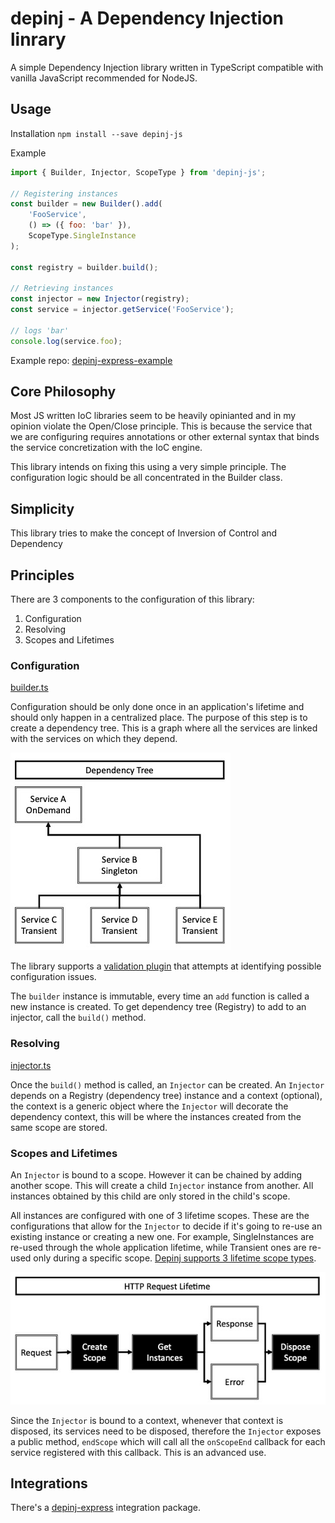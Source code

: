 # depinj - A Dependency Injection linrary
A simple Dependency Injection library written in TypeScript compatible with vanilla JavaScript recommended for NodeJS.

## Usage

Installation
`npm install --save depinj-js`

Example
```js
import { Builder, Injector, ScopeType } from 'depinj-js';

// Registering instances
const builder = new Builder().add(
    'FooService',
    () => ({ foo: 'bar' }),
    ScopeType.SingleInstance
);

const registry = builder.build();

// Retrieving instances
const injector = new Injector(registry);
const service = injector.getService('FooService');

// logs 'bar'
console.log(service.foo);
```

Example repo:
[depinj-express-example](https://github.com/sj-freitas/depinj-express-example#readme)

## Core Philosophy

Most JS written IoC libraries seem to be heavily opinianted and in my opinion violate the Open/Close principle. This is because the service that we are configuring requires annotations or other external syntax that binds the service concretization with the IoC engine.

This library intends on fixing this using a very simple principle. The configuration logic should be all concentrated in the Builder class.

## Simplicity

This library tries to make the concept of Inversion of Control and Dependency 

## Principles

There are 3 components to the configuration of this library:

1. Configuration
2. Resolving
3. Scopes and Lifetimes

### Configuration
[builder.ts](./src/builder.ts)

Configuration should be only done once in an application's lifetime and should only happen in a centralized place. The purpose of this step is to create a dependency tree. This is a graph where all the services are linked with the services on which they depend.

![Dependency Tree schema with several scopes and tiers of services](https://github.com/sj-freitas/depinj/raw/1.5.5/resources/dependency-tree.jpg)

The library supports a [validation plugin](./src/validate-registry.ts) that attempts at identifying possible configuration issues.

The `builder` instance is immutable, every time an `add` function is called a new instance is created. To get dependency tree (Registry) to add to an injector, call the `build()` method.

### Resolving
[injector.ts](./src/injector.ts)

Once the `build()` method is called, an `Injector` can be created. An `Injector` depends on a Registry (dependency tree) instance and a context (optional), the context is a generic object where the `Injector` will decorate the dependency context, this will be where the instances created from the same scope are stored.

### Scopes and Lifetimes
An `Injector` is bound to a scope. However it can be chained by adding another scope. This will create a child `Injector` instance from another. All instances obtained by this child are only stored in the child's scope.

All instances are configured with one of 3 lifetime scopes. These are the configurations that allow for the `Injector` to decide if it's going to re-use an existing instance or creating a new one. For example, SingleInstances are re-used through the whole application lifetime, while Transient ones are re-used only during a specific scope. [Depinj supports 3 lifetime scope types](./src/scope-type.ts).

![Representation of a lifetime scope during an HTTP request and how the Injector should be used](https://github.com/sj-freitas/depinj/raw/1.5.5/resources/lifetime-scope.jpg)

Since the `Injector` is bound to a context, whenever that context is disposed, its services need to be disposed, therefore the `Injector` exposes a public method, `endScope` which will call all the `onScopeEnd` callback for each service registered with this callback. This is an advanced use.

## Integrations
There's a [depinj-express](https://github.com/sj-freitas/depinj-express#readme) integration package.
